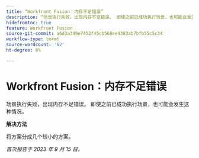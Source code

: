 ```yaml
---
title: “Workfront Fusion：内存不足错误”
description: “场景执行失败，出现内存不足错误。 即使之前已成功执行场景，也可能会发生这种情况。”
hidefromtoc: true
feature: Workfront Fusion
source-git-commit: a6d3a340e7452f45cb568ee4383ab7bfb55c5c34
workflow-type: tm+mt
source-wordcount: '62'
ht-degree: 8%

---
```



# Workfront Fusion：内存不足错误

场景执行失败，出现内存不足错误。 即使之前已成功执行场景，也可能会发生这种情况。

**解决方法**

将方案分成几个较小的方案。

_首次报告于 2023 年 9 月 15 日。_
